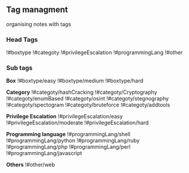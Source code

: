 ## Tag managment
organising notes with tags

### Head Tags
!#boxtype
!#categoty
!#privilegeEscalation
!#programmingLang
!#other

### Sub tags 

**Box**
!#boxtype/easy
!#boxtype/medium
!#boxtype/hard

**Category**
!#categoty/hashCracking
!#categoty/Cryptography
!#categoty/enumBased
!#categoty/osint
!#categoty/stegnography
!#categoty/spectogram
!#categoty/bruteforce
!#categoty/addtools

**Privilege Escalation**
!#privilegeEscalation/easy
!#privilegeEscalation/moderate
!#privilegeEscalation/hard

**Programming language**
!#programmingLang/shell
!#programmingLang/python
!#programmingLang/ruby
!#programmingLang/php
!#programmingLang/perl
!#programmingLang/javascript

**Others**
!#other/web


